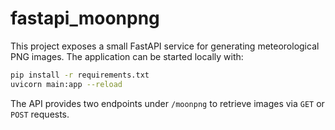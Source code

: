 # fastapi_moonpng

This project exposes a small FastAPI service for generating meteorological PNG images. The application can be started locally with:

```bash
pip install -r requirements.txt
uvicorn main:app --reload
```

The API provides two endpoints under `/moonpng` to retrieve images via `GET` or `POST` requests.
